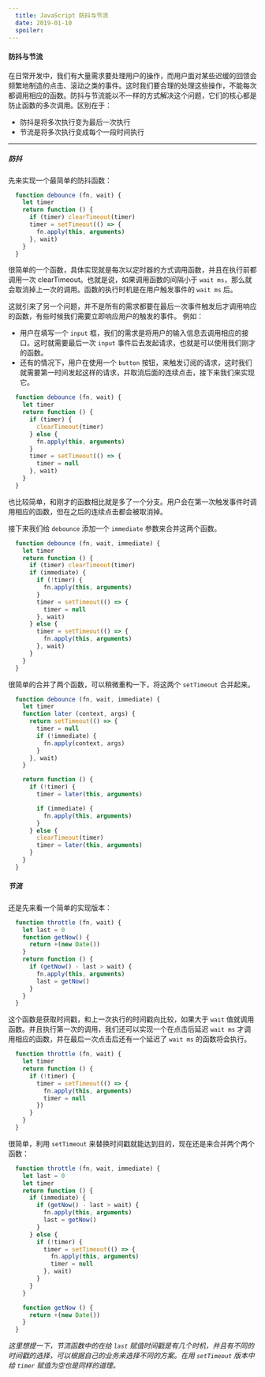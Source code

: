 ```yaml
---
  title: JavaScript 防抖与节流
  date: 2019-01-10
  spoiler:
---
```


#### 防抖与节流

在日常开发中，我们有大量需求要处理用户的操作，而用户面对某些迟缓的回馈会频繁地制造的点击、滚动之类的事件。这时我们要合理的处理这些操作，不能每次都调用相应的函数。防抖与节流能以不一样的方式解决这个问题，它们的核心都是防止函数的多次调用。区别在于：
  - 防抖是将多次执行变为最后一次执行
  - 节流是将多次执行变成每个一段时间执行

***

##### 防抖

先来实现一个最简单的防抖函数：

```javascript
  function debounce (fn, wait) {
    let timer
    return function () {
      if (timer) clearTimeout(timer)
      timer = setTimeout(() => {
        fn.apply(this, arguments)
      }, wait)
    }
  }
```

很简单的一个函数，具体实现就是每次以定时器的方式调用函数，并且在执行前都调用一次 clearTimeout。也就是说，如果调用函数的间隔小于 ``wait ms``，那么就会取消掉上一次的调用。函数的执行时机是在用户触发事件的 ``wait ms`` 后。

这就引来了另一个问题，并不是所有的需求都要在最后一次事件触发后才调用响应的函数，有些时候我们需要立即响应用户的触发的事件。
例如：
  - 用户在填写一个 ``input`` 框，我们的需求是将用户的输入信息去调用相应的接口。这时就需要最后一次 ``input`` 事件后去发起请求，也就是可以使用我们刚才的函数。
  - 还有的情况下，用户在使用一个 ``button`` 按钮，来触发订阅的请求，这时我们就需要第一时间发起这样的请求，并取消后面的连续点击，接下来我们来实现它。

```javascript
  function debounce (fn, wait) {
    let timer
    return function () {
      if (timer) {
        clearTimeout(timer)
      } else {
        fn.apply(this, arguments)
      }
      timer = setTimeout(() => {
        timer = null
      }, wait)
    }
  }
```

也比较简单，和刚才的函数相比就是多了一个分支。用户会在第一次触发事件时调用相应的函数，但在之后的连续点击都会被取消掉。

接下来我们给 ``debounce`` 添加一个 ``immediate`` 参数来合并这两个函数。

```javascript
  function debounce (fn, wait, immediate) {
    let timer
    return function () {
      if (timer) clearTimeout(timer)
      if (immediate) {
        if (!timer) {
          fn.apply(this, arguments)
        }
        timer = setTimeout(() => {
          timer = null
        }, wait)
      } else {
        timer = setTimeout(() => {
          fn.apply(this, arguments)
        }, wait)
      }
    }
  }
```

很简单的合并了两个函数，可以稍微重构一下，将这两个 ``setTimeout`` 合并起来。

```javascript
  function debounce (fn, wait, immediate) {
    let timer
    function later (context, args) {
      return setTimeout(() => {
        timer = null
        if (!immediate) {
          fn.apply(context, args) 
        }
      }, wait)
    }

    return function () {
      if (!timer) {
        timer = later(this, arguments)

        if (immediate) {
          fn.apply(this, arguments)
        }
      } else {
        clearTimeout(timer)
        timer = later(this, arguments)
      }
    }
  }
```

##### 节流

还是先来看一个简单的实现版本：

```javascript
  function throttle (fn, wait) {
    let last = 0
    function getNow() {
      return +(new Date())
    }
    return function () {
      if (getNow() - last > wait) {
        fn.apply(this, arguments)
        last = getNow()
      }
    }
  }
```

这个函数是获取时间戳，和上一次执行的时间戳向比较，如果大于 ``wait`` 值就调用函数。并且执行第一次的调用，我们还可以实现一个在点击后延迟 ``wait ms`` 才调用相应的函数，并在最后一次点击后还有一个延迟了 ``wait ms`` 的函数将会执行。

```javascript
  function throttle (fn, wait) {
    let timer
    return function () {
      if (!timer) {
        timer = setTimeout(() => {
          fn.apply(this, arguments)
          timer = null
        })
      }
    }
  }
```

很简单，利用 ``setTimeout`` 来替换时间戳就能达到目的，现在还是来合并两个两个函数：

```javascript
  function throttle (fn, wait, immediate) {
    let last = 0
    let timer
    return function () {
      if (immediate) {
        if (getNow() - last > wait) {
          fn.apply(this, arguments)
          last = getNow()
        }
      } else {
        if (!timer) {
          timer = setTimeout(() => {
            fn.apply(this, arguments)
            timer = null
          }, wait)
        }
      }
    }

    function getNow () {
      return +(new Date())
    }
  }
```

*这里想提一下，节流函数中的在给 ``last`` 赋值时间戳是有几个时机，并且有不同的时间戳的选择，可以根据自己的业务来选择不同的方案。在用 ``setTimeout`` 版本中给 ``timer`` 赋值为空也是同样的道理。*
